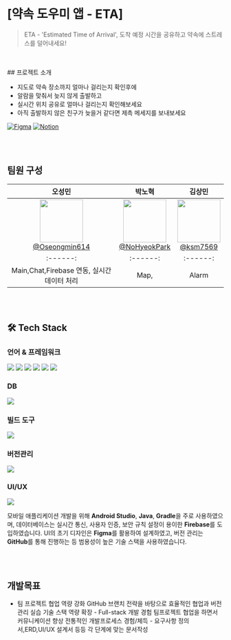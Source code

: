 # [약속 도우미 앱  - ETA]
> ETA - 'Estimated Time of Arrival', 도착 예정 시간을 공유하고 약속에 스트레스를 덜어내세요!
<br>
<br>
## 프로젝트 소개

- 지도로 약속 장소까지 얼마나 걸리는지 확인후에
- 알람을 맞춰서 늦지 않게 출발하고
- 실시간 위치 공유로 얼마나 걸리는지 확인해보세요  
- 아직 출발하지 않은 친구가 늦을거 같다면 제촉 메세지를 보내보세요

[![Figma](https://img.shields.io/badge/Figma-BookTheather-FF7262?style=for-the-badge&logo=figma&logoColor=white)](https://www.figma.com/design/00yGg5GKB3haVEu9ZZZyWh/BookTheather?node-id=149-2&p=f)
[![Notion](https://img.shields.io/badge/Notion-Project%20Docs-000000?style=for-the-badge&logo=notion&logoColor=white)](https://www.notion.so/1d501448704d8000bb1dd712c8a95f23)

  <br>
  <br>

  ## 팀원 구성

<div align="center">

| **오성민** | **박노혁** | **김상민** |
| :------: |  :------: | :------: | 
| [<img src="https://avatars.githubusercontent.com/u/106502312?v=4" height=100 width=100><br/> @Oseongmin614](https://github.com/Oseongmin614) | [<img src="https://avatars.githubusercontent.com/u/115188037?v=4" height=100 width=100><br/> @NoHyeokPark](https://github.com/NoHyeokPark) | [<img src="https://avatars.githubusercontent.com/u/134168412?v=4" height=100 width=100><br/> @ksm7569](https://github.com/ksm7569) |
| :------: |  :------: | :------: | 
| Main,Chat,Firebase 연동, 실시간 데이터 처리| Map, |Alarm|
</div>

<br>
<br>

## 🛠️ Tech Stack

### 언어 & 프레임워크
<img src="https://img.shields.io/badge/Android%20Studio-3DDC84?style=for-the-badge&logo=android-studio&logoColor=white">
<img src="https://img.shields.io/badge/Java-ED8B00?style=for-the-badge&logo=openjdk&logoColor=white">
<img src="https://img.shields.io/badge/python-3776AB?style=for-the-badge&logo=python&logoColor=white">
<img src="https://img.shields.io/badge/fastapi-009688?style=for-the-badge&logo=fastapi&logoColor=white">
<img src="https://img.shields.io/badge/uvicorn-222222?style=for-the-badge&logo=uvicorn&logoColor=white">
<img src="https://img.shields.io/badge/huggingface-FFD21F?style=for-the-badge&logo=huggingface&logoColor=black">

### DB
<img src="https://img.shields.io/badge/firebase-FFCA28?style=for-the-badge&logo=firebase&logoColor=white">

### 빌드 도구
<img src="https://img.shields.io/badge/Gradle-02303A?style=for-the-badge&logo=gradle&logoColor=white">

### 버전관리
<img src="https://img.shields.io/badge/github-181717?style=for-the-badge&logo=github&logoColor=white">

### UI/UX
<img src="https://img.shields.io/badge/Figma-F24E1E?style=for-the-badge&logo=figma&logoColor=white">



모바일 애플리케이션 개발을 위해 **Android Studio**, **Java**, **Gradle**을 주로 사용하였으며, 데이터베이스는 실시간 통신, 사용자 인증, 보안 규칙 설정이 용이한 **Firebase**를 도입하였습니다.
UI의 초기 디자인은 **Figma**를 활용하여 설계하였고, 버전 관리는 **GitHub**를 통해 진행하는 등 범용성이 높은 기술 스택을 사용하였습니다.

<br>
<br>

## 개발목표
- 팀 프로젝트 협업 역량 강화
GitHub 브랜치 전략을 바탕으로 효율적인 협업과 버전 관리 실습
기술 스택 역량 확장 - Full-stack 개발 경험
팀프로젝트 협업을 하면서 커뮤니케이션 향상
전통적인 개발프로세스 경험/체득 - 요구사항 정의서,ERD,UI/UX 설계서 등등 각 단계에 맞는 문서작성


